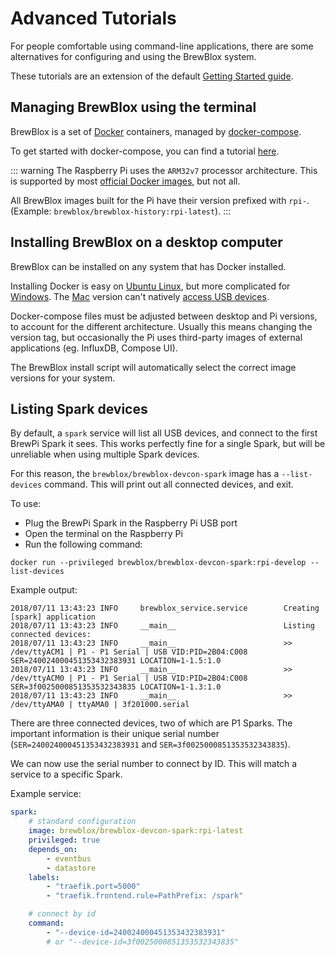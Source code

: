 # Advanced Tutorials

For people comfortable using command-line applications, there are some alternatives for configuring and using the BrewBlox system.

These tutorials are an extension of the default [Getting Started guide](./startup.md).

## Managing BrewBlox using the terminal

BrewBlox is a set of [Docker](https://docs.docker.com/) containers, managed by [docker-compose](https://docs.docker.com/compose/). </br>

To get started with docker-compose, you can find a tutorial [here](https://docs.docker.com/compose/gettingstarted/#step-3-define-services-in-a-compose-file).

::: warning
The Raspberry Pi uses the `ARM32v7` processor architecture. This is supported by most [official Docker images](https://hub.docker.com/explore/), but not all.

All BrewBlox images built for the Pi have their version prefixed with `rpi-`. (Example: `brewblox/brewblox-history:rpi-latest`).
:::

## Installing BrewBlox on a desktop computer

BrewBlox can be installed on any system that has Docker installed.

Installing Docker is easy on [Ubuntu Linux](https://docs.docker.com/install/linux/docker-ce/ubuntu/), but more complicated for [Windows](https://docs.docker.com/docker-for-windows/install/). The [Mac](https://docs.docker.com/docker-for-mac/install/#install-and-run-docker-for-mac) version can't natively [access USB devices](https://github.com/docker/for-mac/issues/900).

Docker-compose files must be adjusted between desktop and Pi versions, to account for the different architecture. Usually this means changing the version tag, but occasionally the Pi uses third-party images of external applications (eg. InfluxDB, Compose UI).

The BrewBlox install script will automatically select the correct image versions for your system.


## Listing Spark devices

By default, a `spark` service will list all USB devices, and connect to the first BrewPi Spark it sees.
This works perfectly fine for a single Spark, but will be unreliable when using multiple Spark devices.

For this reason, the `brewblox/brewblox-devcon-spark` image has a `--list-devices` command.
This will print out all connected devices, and exit.

To use:
* Plug the BrewPi Spark in the Raspberry Pi USB port
* Open the terminal on the Raspberry Pi
* Run the following command:
```
docker run --privileged brewblox/brewblox-devcon-spark:rpi-develop --list-devices
```

Example output:
```
2018/07/11 13:43:23 INFO     brewblox_service.service        Creating [spark] application
2018/07/11 13:43:23 INFO     __main__                        Listing connected devices:
2018/07/11 13:43:23 INFO     __main__                        >> /dev/ttyACM1 | P1 - P1 Serial | USB VID:PID=2B04:C008 SER=240024000451353432383931 LOCATION=1-1.5:1.0
2018/07/11 13:43:23 INFO     __main__                        >> /dev/ttyACM0 | P1 - P1 Serial | USB VID:PID=2B04:C008 SER=3f0025000851353532343835 LOCATION=1-1.3:1.0
2018/07/11 13:43:23 INFO     __main__                        >> /dev/ttyAMA0 | ttyAMA0 | 3f201000.serial
```

There are three connected devices, two of which are P1 Sparks. The important information is their unique serial number (`SER=240024000451353432383931` and `SER=3f0025000851353532343835`).

We can now use the serial number to connect by ID. This will match a service to a specific Spark.

Example service:
```yaml
spark:
    # standard configuration
    image: brewblox/brewblox-devcon-spark:rpi-latest
    privileged: true
    depends_on:
        - eventbus
        - datastore
    labels:
        - "traefik.port=5000"
        - "traefik.frontend.rule=PathPrefix: /spark"

    # connect by id
    command:
        - "--device-id=240024000451353432383931"
        # or "--device-id=3f0025000851353532343835"
```
